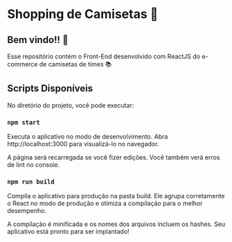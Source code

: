 # Shopping de Camisetas :rocket:

## Bem vindo!! :wave:

Esse repositório contém o Front-End desenvolvido com ReactJS do e-commerce de camisetas de times :books:

## Scripts Disponíveis

No diretório do projeto, você pode executar:

### `npm start`

Executa o aplicativo no modo de desenvolvimento.
Abra http://localhost:3000 para visualizá-lo no navegador.

A página será recarregada se você fizer edições.
Você também verá erros de lint no console.

### `npm run build`

Compila o aplicativo para produção na pasta build.
Ele agrupa corretamente o React no modo de produção e otimiza a compilação para o melhor desempenho.

A compilação é minificada e os nomes dos arquivos incluem os hashes.
Seu aplicativo está pronto para ser implantado!
